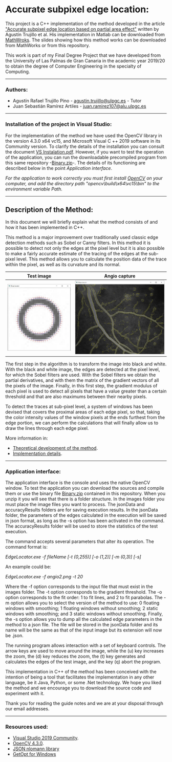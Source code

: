 <h1>Accurate subpixel edge location:</h1>

This project is a C++ implementation of the method developed in the article ["Accurate subpixel edge location based on partial area effect"](https://www.sciencedirect.com/science/article/abs/pii/S0262885612001850) written by Agustín Trujillo et al. His implementation in Matlab can be downloaded from [MathWroks](https://es.mathworks.com/matlabcentral/fileexchange/48908-accurate-subpixel-edge-location). The slides showing how this method works can be downloaded from MathWorks or from this repository.

This work is part of my Final Degree Project that we have developed from the University of Las Palmas de Gran Canaria in the academic year 2019/20 to obtain the degree of Computer Engineering in the specialty of Computing.

<hr />
<h3>Authors:</h3>

- Agustín Rafael Trujillo Pino - <agustin.trujillo@ulpgc.es> - Tutor
- Juan Sebastián Ramírez Artiles - <juan.ramirez107@alu.ulpgc.es>

<hr />
<h3>Installation of the project in Visual Studio:</h3>

For the implementation of the method we have used the OpenCV library in the version 4.3.0 x64 vc15, and Microsoft Visual C ++ 2019 software in its Community version. To clarify the details of the installation you can consult the document [VS Instalation.pdf](https://github.com/juanse77/EdgeLocator/blob/master/Instalation_in_VS.pdf). However, if you want to test the operation of the application, you can run the downloadable precompiled program from this same repository -[Binary.zip](Binary.zip)-. The details of its functioning are described below in the point *Application interface*.

*For the application to work correctly you must first install [OpenCV](https://opencv.org/opencv-4-3-0/) on your computer, and add the directory path "opencv\build\x64\vc15\bin" to the environment variable Path.*

<hr />
<h2>Description of the Method:</h2>

In this document we will briefly explain what the method consists of and how it has been implemented in C++.

This method is a major improvement over traditionally used classic edge detection methods such as Sobel or Canny filters. In this method it is possible to detect not only the edges at the pixel level but it is also possible to make a fairly accurate estimate of the tracing of the edges at the sub-pixel level. This method allows you to calculate the position data of the trace within the pixel, as well as its curvature and its normal.

Test image             |  Angio capture
:-------------------------:|:-------------------------:
![](./Captures/Test/FloatingSmoothed_8_11.JPG)  |  ![](./Captures/Real/angio2_2.JPG)

The first step in the algorithm is to transform the image into black and white. With the black and white image, the edges are detected at the pixel level, for which the Sobel filters are used. With the Sobel filters we obtain the partial derivatives, and with them the matrix of the gradient vectors of all the pixels of the image. Finally, in this first step, the gradient modulus of each pixel is used to detect all pixels that have a value greater than a certain threshold and that are also maximums between their nearby pixels.

To detect the traces at sub-pixel level, a system of windows has been devised that covers the proximal areas of each edge pixel, so that, taking the color intensity values ​​of the window pixels at the ends furthest from the edge portion, we can perform the calculations that will finally allow us to draw the lines through each edge pixel.

More information in:

- [Theoretical development of the method](./Method.md).
- [Implementation details](./Implementation.md).

<hr />
<h3>Application interface:</h3>

The application interface is the console and uses the native OpenCV window. To test the application you can download the sources and compile them or use the binary file [Binary.zip](./Binary.zip) contained in this repository. When you unzip it you will see that there is a folder structure. In the images folder you must place the image files you want to process. The jsonData and accuracyResults folders are for saving execution results. In the jsonData folder, the parameters of the edges calculated in the execution will be saved in json format, as long as the -s option has been activated in the command. The accuracyResults folder will be used to store the statistics of the test execution.

The command accepts several parameters that alter its operation. The command format is:

*EdgeLocator.exe -f fileName [-t (0,255)] [-o (1,2)] [-m (0,3)] [-s]*

An example could be:

*EdgeLocator.exe -f angio2.png -t 20*

Where the -f option corresponds to the input file that must exist in the images folder. The -t option corresponds to the gradient threshold. The -o option corresponds to the fit order: 1 to fit lines, and 2 to fit parabolas. The -m option allows you to select the version of the method to use: 0 floating windows with smoothing; 1 floating windows without smoothing; 2 static windows with smoothing; and 3 static windows without smoothing. Finally, the -s option allows you to dump all the calculated edge parameters in the method to a json file. The file will be stored in the jsonData folder and its name will be the same as that of the input image but its extension will now be .json.

The running program allows interaction with a set of keyboard controls. The arrow keys are used to move around the image, while the (u) key increases the zoom, the (d) key reduces the zoom, the (t) key generates and calculates the edges of the test image, and the key (q) abort the program.

This implementation in C++ of the method has been conceived with the intention of being a tool that facilitates the implementation in any other language, be it Java, Python, or some .Net technology. We hope you liked the method and we encourage you to download the source code and experiment with it.

Thank you for reading the guide notes and we are at your disposal through our email addresses.

<hr />
<h3>Resources used:</h3>

- [Visual Studio 2019 Community](https://visualstudio.microsoft.com/es/vs/community/).
- [OpenCV 4.3.0](https://opencv.org/opencv-4-3-0/).
- [JSON nlomann library](https://github.com/nlohmann/json)
- [GetOpt for Windows](https://github.com/iotivity/iotivity/tree/master/resource/c_common/windows/src) 
